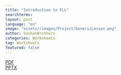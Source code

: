 ```yaml
---
title: "Introduction to FLL"
searchterms:
layout: post
language: "en"
image: "assets//images/Project/GenericLesson.png"
author: SeshanBrothers
categories: Worksheets
tag: Worksheets
featured: false
---
```


<a href="/translations/en-us/Worksheets/IntrotoFLL.pdf">PDF</a>
<br>
<a href="/translations/en-us/Worksheets/IntrotoFLL.pptx">PPTX</a>
